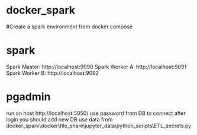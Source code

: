 # docker_spark

#Create a spark environment from docker compose

# spark
Spark Master: http://localhost:9090
Spark Worker A: http://localhost:9091
Spark Worker B: http://localhost:9092

# pgadmin
run on host http://localhost:5050/
use password from DB to connect
after login you should add new DB
use data from docker_spark\docker\file_share\jupyter_data\python_scripts\ETL_secrets.py